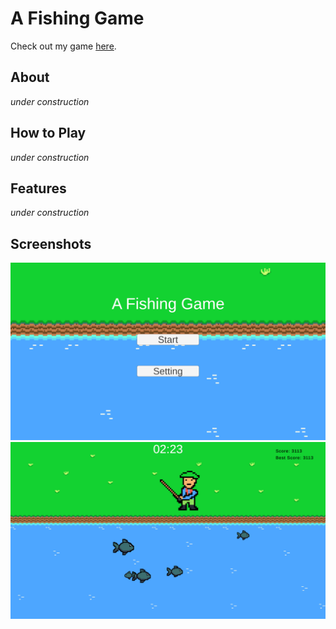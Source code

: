 # A Fishing Game
Check out my game [here](https://thepactan.github.io/AFishingGame/).

## About
*under construction*

## How to Play
*under construction*

## Features
*under construction*

## Screenshots
![Screenshot 1](assets/screenshots/Screenshot_1.png)
![Screenshot 2](assets/screenshots/Screenshot_2.png)
